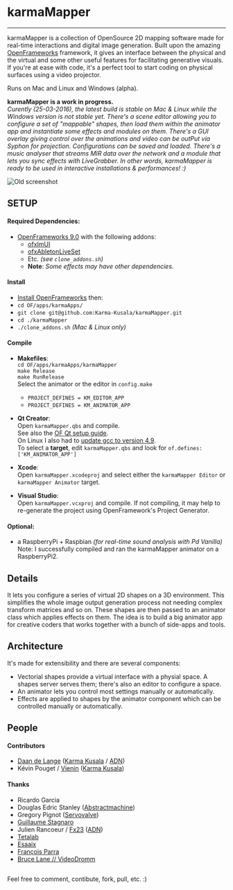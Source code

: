 # karmaMapper
________

karmaMapper is a collection of OpenSource 2D mapping software made for real-time interactions and digital image generation. Built upon the amazing [OpenFrameworks](http://www.openframeworks.cc/) framework, it gives an interface between the physical and the virtual and some other useful features for facilitating generative visuals. If you're at ease with code, it's a perfect tool to start coding on physical surfaces using a video projector.

Runs on Mac and Linux and Windows (alpha). 

__karmaMapper is a work in progress.__  
_Curently (25-03-2016), the latest build is stable on Mac & Linux while the Windows version is not stable yet. There's a scene editor allowing you to configure a set of "mappable" shapes, then load them within the animator app and instantiate some effects and modules on them. There's a GUI overlay giving control over the animations and video can be outPut via Syphon for projection. Configurations can be saved and loaded. There's a music analyser that streams MIR data over the network and a module that lets you sync effects with LiveGrabber. In other words, karmaMapper is ready to be used in interactive installations & performances! :)_

![Old screenshot](https://raw.githubusercontent.com/Karma-Kusala/karmaMapper/master/karmaMapper.png)

## SETUP
#### Required Dependencies:  
- [OpenFrameworks 9.0](http://www.openframeworks.cc/) with the following addons:  
	- [ofxImUI](https://github.com/jvcleave/ofxImGui)
	- [ofxAbletonLiveSet](https://github.com/satoruhiga/ofxAbletonLiveSet)	
	- Etc. _(see `clone_addons.sh`)_
	- __Note__: _Some effects may have other dependencies._
 
#### Install
- [Install OpenFrameworks](http://openframeworks.cc/setup/) then:
- `cd OF/apps/karmaApps/`
- `git clone git@github.com:Karma-Kusala/karmaMapper.git`
- `cd ./karmaMapper`
- `./clone_addons.sh` _(Mac & Linux only)_

#### Compile
- **Makefiles**:  
`cd OF/apps/karmaApps/karmaMapper`  
`make Release`  
`make RunRelease`   
Select the animator or the editor in `config.make`  
	- `PROJECT_DEFINES = KM_EDITOR_APP`
	- `PROJECT_DEFINES = KM_ANIMATOR_APP`
  
- **Qt Creator**:  
Open `karmaMapper.qbs` and compile.  
See also the [OF Qt setup guide](http://openframeworks.cc/setup/qtcreator/).  
On Linux I also had to [update gcc to version 4.9](http://askubuntu.com/questions/428198/getting-installing-gcc-g-4-9-on-ubuntu).  
To select a **target**, edit `karmaMapper.qbs` and look for `of.defines: ['KM_ANIMATOR_APP']`  

- **Xcode**:  
Open `karmaMapper.xcodeproj` and select either the `karmaMapper Editor` or `karmaMapper Animator` target.

- **Visual Studio**:  
Open `karmaMapper.vcxproj` and compile. If not compiling, it may help to re-generate the project using OpenFramework's Project Generator.

#### Optional:
- a RaspberryPi + Raspbian _(for real-time sound analysis with Pd Vanilla)_
Note: I successfully compiled and ran the karmaMapper animator on a RaspberryPi2.

## Details
It lets you configure a series of virtual 2D shapes on a 3D environment. This simplifies the whole image output generation process not needing complex transform matrices and so on. These shapes are then passed to an animator class which applies effects on them. The idea is to build a big animator app for creative coders that works together with a bunch of side-apps and tools.  

## Architecture
It's made for extensibility and there are several components:

- Vectorial shapes provide a virtual interface with a physial space. A shapes server serves them; there's also an editor to configure a space.
- An animator lets you control most settings manually or automatically.
- Effects are applied to shapes by the animator component which can be controlled manually or automatically.


## People
#### Contributors
- [Daan de Lange](http://daandelange.com/) ([Karma Kusala](http://karma-kusala.com/) / [ADN](http://artdistorsionsnumeriques.com/))
- Kévin Pouget / [Vienin](https://soundcloud.com/vienin) ([Karma Kusala](http://karma-kusala.com/))  

#### Thanks
 - Ricardo Garcia
 - Douglas Edric Stanley ([Abstractmachine](http://www.abstractmachine.net/))
 - Gregory Pignot ([Servovalve](http://www.servovalve.org/))
 - [Guillaume Stagnaro](http://stagnaro.net/)
 - Julien Rancoeur / [Fx23](https://soundcloud.com/fx23) ([ADN](http://artdistorsionsnumeriques.com/))
 - [Tetalab](http://tetalab.org/)
 - [Esaaix](http://ecole-art-aix.fr/)
 - [François Parra](http://www.autotune.eu/)
 - [Bruce Lane // VideoDromm](https://github.com/brucelane)

##  
Feel free to comment, contibute, fork, pull, etc. :)